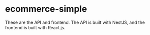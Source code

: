 # ecommerce-simple
These are the API and frontend. The API is built with NestJS, and the frontend is built with React.js.
